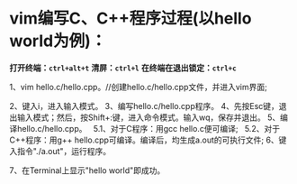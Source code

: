 # **vim编写C、C++程序过程(以hello world为例)：**

**打开终端：`ctrl+alt+t`**
**清屏：`ctrl+l`**
**在终端在退出锁定：`ctrl+c`**

1、vim hello.c/hello.cpp。//创建hello.c/hello.cpp文件，并进入vim界面;

2、键入i，进入输入模式。
3、编写hello.c/hello.cpp程序。
4、先按Esc键，退出输入模式；然后，按Shift+:键，进入命令模式。输入wq，保存并退出。
5、编译hello.c/hello.cpp。
  5.1、对于C程序：用gcc hello.c便可编译;
  5.2、对于C++程序：用g++ hello.cpp可编译。编译后，均生成a.out的可执行文件;
6、键入指令"./a.out"，运行程序。

7、在Terminal上显示"hello world"即成功。
